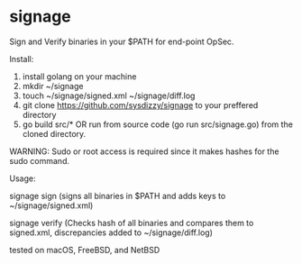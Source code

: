 # signage
Sign and Verify binaries in your $PATH for end-point OpSec.

Install:
1. install golang on your machine
2. mkdir ~/signage
3. touch ~/signage/signed.xml ~/signage/diff.log
4. git clone https://github.com/sysdizzy/signage to your preffered directory
5. go build src/* OR run from source code (go run src/signage.go) from the cloned directory.

WARNING: Sudo or root access is required since it makes hashes for the sudo command.

Usage: 

signage sign (signs all binaries in $PATH and adds keys to ~/signage/signed.xml)

signage verify (Checks hash of all binaries and compares them to signed.xml, discrepancies added to ~/signage/diff.log)


tested on macOS, FreeBSD, and NetBSD
